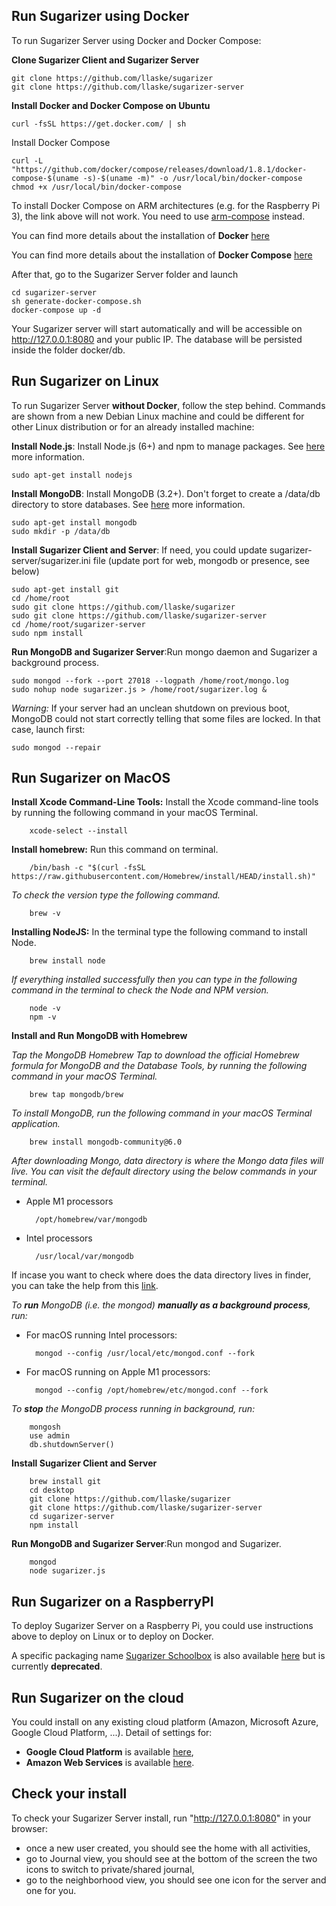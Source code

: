 
## Run Sugarizer using Docker

To run Sugarizer Server using Docker and Docker Compose:

**Clone Sugarizer Client and Sugarizer Server**

	git clone https://github.com/llaske/sugarizer
	git clone https://github.com/llaske/sugarizer-server

**Install Docker and Docker Compose on Ubuntu**

	curl -fsSL https://get.docker.com/ | sh

Install Docker Compose

	curl -L "https://github.com/docker/compose/releases/download/1.8.1/docker-compose-$(uname -s)-$(uname -m)" -o /usr/local/bin/docker-compose
	chmod +x /usr/local/bin/docker-compose

To install Docker Compose on ARM architectures (e.g. for the Raspberry Pi 3), the link above will not work.  You need to use [arm-compose](https://github.com/hypriot/arm-compose) instead.

You can find more details about the installation of **Docker** [here](https://docker.github.io/engine/installation/)

You can	find more details about	the installation of **Docker Compose** [here](https://docs.docker.com/compose/install/)

After that, go to the Sugarizer Server folder and launch

	cd sugarizer-server
	sh generate-docker-compose.sh
	docker-compose up -d

Your Sugarizer server will start automatically and will be accessible on http://127.0.0.1:8080 and your public IP. The database will be persisted inside the folder docker/db.

## Run Sugarizer on Linux

To run Sugarizer Server **without Docker**, follow the step behind. Commands are shown from a new Debian Linux machine and could be different for other Linux distribution or for an already installed machine:


**Install Node.js**: Install Node.js (6+) and npm to manage packages. See [here](http://nodejs.org/ "here") more information.

    sudo apt-get install nodejs

**Install MongoDB**: Install MongoDB (3.2+). Don't forget to create a /data/db directory to store databases. See [here](http://www.mongodb.org/ "here") more information.

    sudo apt-get install mongodb
    sudo mkdir -p /data/db

**Install Sugarizer Client and Server**: If need, you could update sugarizer-server/sugarizer.ini file (update port for web, mongodb or presence, see below)

    sudo apt-get install git
    cd /home/root
    sudo git clone https://github.com/llaske/sugarizer
    sudo git clone https://github.com/llaske/sugarizer-server
    cd /home/root/sugarizer-server
    sudo npm install

**Run MongoDB and Sugarizer Server**:Run mongo daemon and Sugarizer a background process.

    sudo mongod --fork --port 27018 --logpath /home/root/mongo.log
    sudo nohup node sugarizer.js > /home/root/sugarizer.log &

*Warning:* If your server had an unclean shutdown on previous boot, MongoDB could not start correctly telling that some files are locked. In that case, launch first:

	sudo mongod --repair


## Run Sugarizer on MacOS

**Install Xcode Command-Line Tools:** Install the Xcode command-line tools by running the following command in your macOS Terminal.   

        xcode-select --install
  
**Install homebrew:** Run this command on terminal.

        /bin/bash -c "$(curl -fsSL https://raw.githubusercontent.com/Homebrew/install/HEAD/install.sh)"

*To check the version type the following command.*

        brew -v

**Installing NodeJS:** In the terminal type the following command to install Node.
  
        brew install node

*If everything installed successfully then you can type in the following command in the terminal to check the Node and NPM version.*

        node -v
        npm -v

  
**Install and Run MongoDB with Homebrew**

*Tap the MongoDB Homebrew Tap to download the official Homebrew formula for MongoDB and the Database Tools, by running the following command in your macOS Terminal.*

        brew tap mongodb/brew

*To install MongoDB, run the following command in your macOS Terminal application.*

        brew install mongodb-community@6.0

*After downloading Mongo, data directory is where the Mongo data files will live. You can visit the default directory using the below commands in your terminal.*

- Apple M1 processors 

        /opt/homebrew/var/mongodb  

- Intel processors

        /usr/local/var/mongodb 

If incase you want to check where does the data directory lives in finder, you can take the help from this [link](https://macpaw.com/how-to/access-opt-folder-on-mac#:~:text=Whatever%20the%20format%20you%20find,one%20in%20its%20own%20subdirectory.%E2%80%9D
).

*To **run** MongoDB (i.e. the  mongod) **manually as a background process**, run:*

- For macOS running Intel processors:  

        mongod --config /usr/local/etc/mongod.conf --fork

- For macOS running on Apple M1 processors:

        mongod --config /opt/homebrew/etc/mongod.conf --fork
  
*To **stop** the MongoDB  process running in background, run:*

        mongosh
        use admin
        db.shutdownServer()


**Install Sugarizer Client and Server**

        brew install git
        cd desktop
        git clone https://github.com/llaske/sugarizer
        git clone https://github.com/llaske/sugarizer-server
        cd sugarizer-server
        npm install

**Run MongoDB and Sugarizer Server**:Run mongod and Sugarizer.

        mongod
        node sugarizer.js


## Run Sugarizer on a RaspberryPI

To deploy Sugarizer Server on a Raspberry Pi, you could use instructions above to deploy on Linux or to deploy on Docker.

A specific packaging name [Sugarizer Schoolbox](https://github.com/llaske/sugarizer-school-box) is also available [here](https://github.com/llaske/sugarizer-school-box) but is currently **deprecated**.


## Run Sugarizer on the cloud

You could install on any existing cloud platform (Amazon, Microsoft Azure, Google Cloud Platform, ...). Detail of settings for:

* **Google Cloud Platform** is available [here](deploytoGCP.md),
* **Amazon Web Services** is available [here](deploytoAWS.md).



## Check your install

To check your Sugarizer Server install, run "http://127.0.0.1:8080" in your browser:

* once a new user created, you should see the home with all activities,
* go to Journal view, you should see at the bottom of the screen the two icons to switch to private/shared journal,
* go to the neighborhood view, you should see one icon for the server and one for you.

